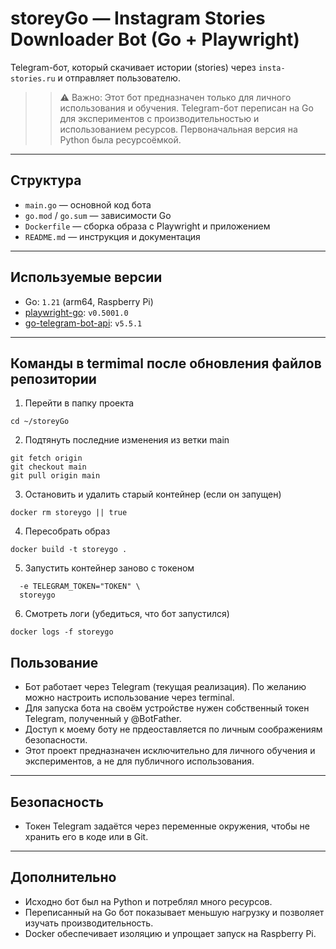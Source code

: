 # storeyGo — Instagram Stories Downloader Bot (Go + Playwright)

Telegram-бот, который скачивает истории (stories) через `insta-stories.ru` и отправляет пользователю.

>>⚠️ Важно: Этот бот предназначен только для личного использования и обучения.
>>Telegram-бот переписан на Go для экспериментов с производительностью и использованием ресурсов. Первоначальная версия на Python была ресурсоёмкой.

---

## Структура

- `main.go` — основной код бота  
- `go.mod` / `go.sum` — зависимости Go  
- `Dockerfile` — сборка образа с Playwright и приложением  
- `README.md` — инструкция и документация  

---

## Используемые версии

- Go: `1.21` (arm64, Raspberry Pi)  
- [playwright-go](https://github.com/playwright-community/playwright-go): `v0.5001.0`  
- [go-telegram-bot-api](https://github.com/go-telegram-bot-api/telegram-bot-api): `v5.5.1`  

---

## Команды в termimal после обновления файлов репозитории

1. Перейти в папку проекта
```
cd ~/storeyGo
```
2. Подтянуть последние изменения из ветки main
```
git fetch origin
git checkout main
git pull origin main
```
3. Остановить и удалить старый контейнер (если он запущен)
```docker stop storeygo || true
docker rm storeygo || true
```
4. Пересобрать образ
```
docker build -t storeygo .
```

5. Запустить контейнер заново с токеном
```docker run -d --name storeygo \
  -e TELEGRAM_TOKEN="TOKEN" \
  storeygo
```
6. Смотреть логи (убедиться, что бот запустился)
```
docker logs -f storeygo
```


## Пользование

- Бот работает через Telegram (текущая реализация). По желанию можно настроить использование через terminal.
- Для запуска бота на своём устройстве нужен собственный токен Telegram, полученный у @BotFather.
- Доступ к моему боту не прдеоставляется по личным соображениям безопасности.
- Этот проект предназначен исключительно для личного обучения и экспериментов, а не для публичного использования.

---

## Безопасность

- Токен Telegram задаётся через переменные окружения, чтобы не хранить его в коде или в Git.

---

## Дополнительно

- Исходно бот был на Python и потреблял много ресурсов.
- Переписанный на Go бот показывает меньшую нагрузку и позволяет изучать производительность.
- Docker обеспечивает изоляцию и упрощает запуск на Raspberry Pi.

